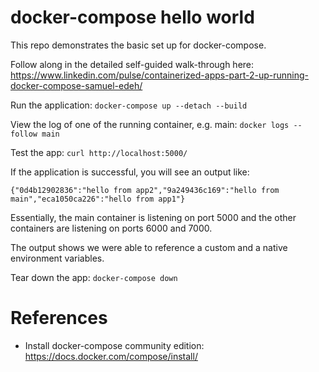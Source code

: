 # docker-compose hello world

This repo demonstrates the basic set up for docker-compose. 

Follow along in the detailed self-guided walk-through here: https://www.linkedin.com/pulse/containerized-apps-part-2-up-running-docker-compose-samuel-edeh/

Run the application: `docker-compose up --detach --build`

View the log of one of the running container, e.g. main: `docker logs --follow main`

Test the app: `curl http://localhost:5000/` 

If the application is successful, you will see an output like:

```
{"0d4b12902836":"hello from app2","9a249436c169":"hello from main","eca1050ca226":"hello from app1"}
```
Essentially, the main container is listening on port 5000 and the other containers are listening on ports 6000 and 7000.

The output shows we were able to reference a custom and a native environment variables.

Tear down the app: `docker-compose down`

# References
- Install docker-compose community edition: https://docs.docker.com/compose/install/ 
